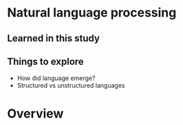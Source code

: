 # Natural language processing

## Learned in this study

## Things to explore

* How did language emerge?
* Structured vs unstructured languages

# Overview